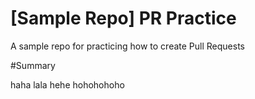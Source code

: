 # [Sample Repo] PR Practice
A sample repo for practicing how to create Pull Requests

#Summary

haha lala hehe hohohohoho